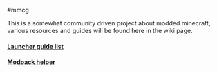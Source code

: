 #mmcg

This is a somewhat community driven project about modded minecraft, various resources and guides will be found here in the wiki page.

#### [Launcher guide list](https://github.com/anonymous-from-space/mmcg/wiki/Launcher-guide)

#### [Modpack helper](https://github.com/anonymous-from-space/mmcg/wiki/Modpacks)
